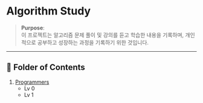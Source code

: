 # Algorithm Study

> **Purpose**:  
이 프로젝트는 알고리즘 문제 풀이 및 강의를 듣고 학습한 내용을 기록하며, 
개인적으로 공부하고 성장하는 과정을 기록하기 위한 것입니다.

---

## 💾   Folder of Contents
1. [Programmers](##https://school.programmers.co.kr/)
   - Lv 0
   - Lv 1
